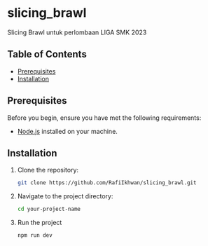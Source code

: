 # slicing_brawl

Slicing Brawl untuk perlombaan LIGA SMK 2023

## Table of Contents

- [Prerequisites](#prerequisites)
- [Installation](#installation)

## Prerequisites

Before you begin, ensure you have met the following requirements:

- [Node.js](https://nodejs.org/) installed on your machine.

## Installation

1. Clone the repository:

   ```bash
   git clone https://github.com/RafiIkhwan/slicing_brawl.git

2. Navigate to the project directory:
   
   ```bash
   cd your-project-name

3. Run the project
 
   ```bash
   npm run dev
    
   
